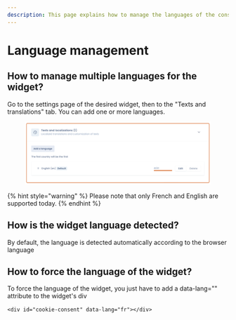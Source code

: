 ```yaml
---
description: This page explains how to manage the languages of the consent widget
---
```


# Language management

## How to manage multiple languages for the widget?

Go to the settings page of the desired widget, then to the "Texts and translations" tab. You can add one or more languages.

<figure><img src="../../../.gitbook/assets/Capture d’écran 2023-02-28 à 14.55.55.png" alt=""><figcaption></figcaption></figure>

{% hint style="warning" %}
Please note that only French and English are supported today.
{% endhint %}

## How is the widget language detected?&#x20;

By default, the language is detected automatically according to the browser language&#x20;

## How to force the language of the widget?&#x20;

To force the language of the widget, you just have to add a data-lang="" attribute to the widget's div

```ssml
<div id="cookie-consent" data-lang="fr"></div>
```
